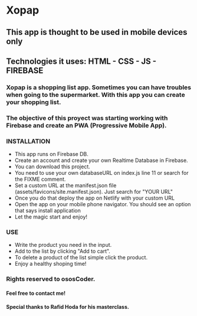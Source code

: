 <h1>Xopap</h1>
<h2>This app is thought to be used in mobile devices only</h2>
<h2>Technologies it uses: HTML - CSS - JS - FIREBASE</h2>

<h3>Xopap is a shopping list app. Sometimes you can have troubles when going to the supermarket. With this app you can create your shopping list.</h3>
<h3>The objective of this proyect was starting working with Firebase and create an PWA (Progressive Mobile App).</h3>

<h3>INSTALLATION</h3>
<ul>
    <li>This app runs on Firebase DB.</li>
    <li>Create an account and create your own Realtime Database in Firebase.</li>
    <li>You can download this project.</li>
    <li>You need to use your own databaseURL on index.js line 11 or search for the FIXME comment.</li>
    <li>Set a custom URL at the manifest.json file (assets/favicons/site.manifest.json). Just search for "YOUR URL"</li>
    <li>Once you do that deploy the app on Netlify with your custom URL</li>
    <li>Open the app on your mobile phone navigator. You should see an option that says install application</li>
    <li>Let the magic start and enjoy!</li>
</ul>

<h3>USE</h3>
<ul>
    <li>Write the product you need in the input.</li>
    <li>Add to the list by clicking "Add to cart".</li>
    <li>To delete a product of the list simple click the product.</li>
    <li>Enjoy a healthy shoping time!</li>
</ul>

<h3>Rights reserved to ososCoder.</h3>
<h4>Feel free to contact me!</h4>
<h4>Special thanks to Rafid Hoda for his masterclass.</h4>
